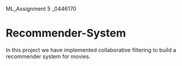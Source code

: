 ML_Assignment 5 _0446170
# Recommender-System
In this project we  have implemented collaborative filtering to build a recommender system for movies.
